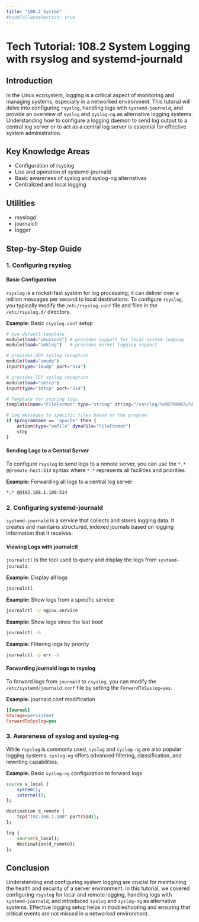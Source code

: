 ```yaml
---
title: "108.2 System"
#bookCollapseSection: true
---
```


# Tech Tutorial: 108.2 System Logging with rsyslog and systemd-journald

## Introduction
In the Linux ecosystem, logging is a critical aspect of monitoring and managing systems, especially in a networked environment. This tutorial will delve into configuring `rsyslog`, handling logs with `systemd-journald`, and provide an overview of `syslog` and `syslog-ng` as alternative logging systems. Understanding how to configure a logging daemon to send log output to a central log server or to act as a central log server is essential for effective system administration.

## Key Knowledge Areas
- Configuration of rsyslog
- Use and operation of systemd-journald
- Basic awareness of syslog and syslog-ng alternatives
- Centralized and local logging

## Utilities
- rsyslogd
- journalctl
- logger

## Step-by-Step Guide

### 1. Configuring rsyslog

#### Basic Configuration
`rsyslog` is a rocket-fast system for log processing; it can deliver over a million messages per second to local destinations. To configure `rsyslog`, you typically modify the `/etc/rsyslog.conf` file and files in the `/etc/rsyslog.d/` directory.

**Example:** Basic `rsyslog.conf` setup
```bash
# Use default template
module(load="imuxsock") # provides support for local system logging
module(load="imklog")   # provides kernel logging support

# provides UDP syslog reception
module(load="imudp")
input(type="imudp" port="514")

# provides TCP syslog reception
module(load="imtcp")
input(type="imtcp" port="514")

# Template for storing logs
template(name="FileFormat" type="string" string="/var/log/%HOSTNAME%/%PROGRAMNAME%.log")

# Log messages to specific files based on the program
if $programname == 'apache' then {
    action(type="omfile" dynaFile="FileFormat")
    stop
}
```

#### Sending Logs to a Central Server
To configure `rsyslog` to send logs to a remote server, you can use the `*.* @@remote-host:514` syntax where `*.*` represents all facilities and priorities.

**Example:** Forwarding all logs to a central log server
```bash
*.* @@192.168.1.100:514
```

### 2. Configuring systemd-journald

`systemd-journald` is a service that collects and stores logging data. It creates and maintains structured, indexed journals based on logging information that it receives.

#### Viewing Logs with journalctl
`journalctl` is the tool used to query and display the logs from `systemd-journald`.

**Example:** Display all logs
```bash
journalctl
```

**Example:** Show logs from a specific service
```bash
journalctl -u nginx.service
```

**Example:** Show logs since the last boot
```bash
journalctl -b
```

**Example:** Filtering logs by priority
```bash
journalctl -p err -b
```

#### Forwarding journald logs to rsyslog
To forward logs from `journald` to `rsyslog`, you can modify the `/etc/systemd/journald.conf` file by setting the `ForwardToSyslog=yes`.

**Example:** journald.conf modification
```ini
[Journal]
Storage=persistent
ForwardToSyslog=yes
```

### 3. Awareness of syslog and syslog-ng

While `rsyslog` is commonly used, `syslog` and `syslog-ng` are also popular logging systems. `syslog-ng` offers advanced filtering, classification, and rewriting capabilities.

**Example:** Basic `syslog-ng` configuration to forward logs
```bash
source s_local {
    system();
    internal();
};

destination d_remote {
    tcp("192.168.1.100" port(514));
};

log {
    source(s_local);
    destination(d_remote);
};
```

## Conclusion
Understanding and configuring system logging are crucial for maintaining the health and security of a server environment. In this tutorial, we covered configuring `rsyslog` for local and remote logging, handling logs with `systemd-journald`, and introduced `syslog` and `syslog-ng` as alternative systems. Effective logging setup helps in troubleshooting and ensuring that critical events are not missed in a networked environment.